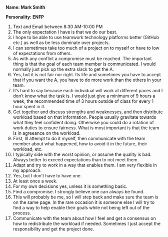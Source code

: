 **Name: Mark Smith**

**Personality: ENFP**

1. Text and Email between 8:30 AM-10:00 PM
2. The only expectation I have is that we do our best.
3. I hope to be able to use teamwork technology platforms better (GitHub etc.) as well as be less dominate over projects.
4. I can sometimes take too much of a project on to myself or have to low of expectations from others.
5. As with any conflict a compromise must be reached. The important thing is that the goal of each team member is communicated. I would normally just pick up the extra slack to get the A.
6. Yes, but it is not fair nor right. Its life and sometimes you have to accept that if you want the A, you have to do more work than the others in your team.
7. It’s hard to say because each individual will work at different paces and I don’t know what the task is. I would just give a minimum of 9 hours a week, the recommended time of 3 hours outside of class for every 1 hour spent in it.
8. Get together and discuss strengths and weaknesses, and then distribute workload based on that information. People usually gravitate towards what they feel confident doing. Otherwise you could do a rotation of work duties to ensure fairness. What is most important is that the team is in agreeance on the workload.
9. First, Ill attempt to do it myself, then communicate with the team member about what happened, how to avoid it in the future, their workload, etc.
10. I typically side with the worst opinion, or assume the quality is bad. Always better to exceed expectations than to not meet them.
11. Adapt and try to work in a way that enables them. I am very flexible in my approach.
12. Yes, but I don’t have to have one.
13. At least once a week.
14. For my own decisions yes, unless it is something basic.
15. Find a compromise. I strongly believe one can always be found.
16. This will probably be me, so I will step back and make sure the team is on the same page. In the rare occasion it is someone else I will try to find a way to help enable their goals while not being left out of the process.
17. Communicate with the team about how I feel and get a consensus on how to redistribute the workload if needed. Sometimes I just accept the responsibility and get the project done.
